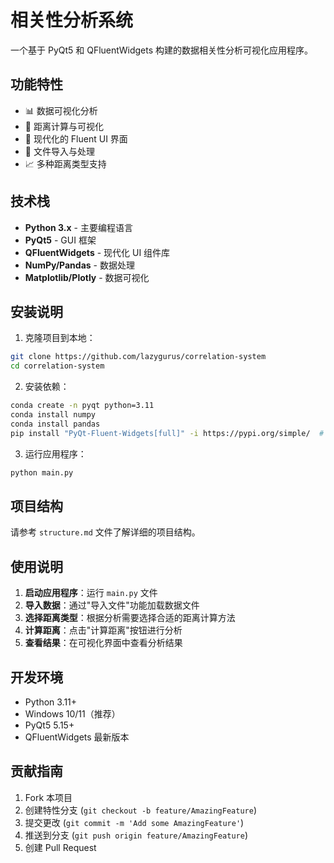 # 相关性分析系统

一个基于 PyQt5 和 QFluentWidgets 构建的数据相关性分析可视化应用程序。

## 功能特性

- 📊 数据可视化分析
- 📐 距离计算与可视化
- 🎨 现代化的 Fluent UI 界面
- 📁 文件导入与处理
- 📈 多种距离类型支持

## 技术栈

- **Python 3.x** - 主要编程语言
- **PyQt5** - GUI 框架
- **QFluentWidgets** - 现代化 UI 组件库
- **NumPy/Pandas** - 数据处理
- **Matplotlib/Plotly** - 数据可视化

## 安装说明

1. 克隆项目到本地：
```bash
git clone https://github.com/lazygurus/correlation-system
cd correlation-system
```

2. 安装依赖：
```bash
conda create -n pyqt python=3.11
conda install numpy
conda install pandas
pip install "PyQt-Fluent-Widgets[full]" -i https://pypi.org/simple/  # 这一步会安装 pyqt5
```

3. 运行应用程序：
```bash
python main.py
```

## 项目结构

请参考 `structure.md` 文件了解详细的项目结构。

## 使用说明

1. **启动应用程序**：运行 `main.py` 文件
2. **导入数据**：通过"导入文件"功能加载数据文件
3. **选择距离类型**：根据分析需要选择合适的距离计算方法
4. **计算距离**：点击"计算距离"按钮进行分析
5. **查看结果**：在可视化界面中查看分析结果

## 开发环境

- Python 3.11+
- Windows 10/11（推荐）
- PyQt5 5.15+
- QFluentWidgets 最新版本

## 贡献指南

1. Fork 本项目
2. 创建特性分支 (`git checkout -b feature/AmazingFeature`)
3. 提交更改 (`git commit -m 'Add some AmazingFeature'`)
4. 推送到分支 (`git push origin feature/AmazingFeature`)
5. 创建 Pull Request
